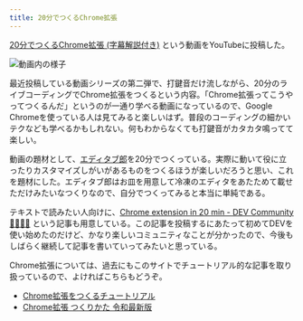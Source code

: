```yaml
---
title: 20分でつくるChrome拡張
---
```

[20分でつくるChrome拡張 (字幕解説付き)](https://www.youtube.com/watch?v=B5wdRcv-zQA&ab_channel=r7kamura) という動画をYouTubeに投稿した。

![](https://lh3.googleusercontent.com/docs/ADP-6oFf0deFD7u-fvMGWYCyQZWeX2q3EsYNxfhIZofQs6Z2CpG2zAwkL-FmeNtd-r6nhCqXiGoTzq3OJD4sk72auLvaQiu8dTRQvFuu7dq-gzEbjL4YSoifh7MISQ5BneB1M6d3kAo9-1HZqHASHO-KNQhJqr9V44m_HsGJrctovb4M3t2eKZVSbhnlVKch1EBnoOMoUCyF5F7WsQ2sxFPEHm1ooEAluRGheAGu7RLxdQZ4Jp4AVHfBGDbC16FGjKrcvNPhT9kzt2uBlkUbOPkjecwz5kDbkcX4S9seEc8oYgGuTu9Ykq9uWUBaUE_Pli2Dl0jBd7bXqtYqPgA4BcbzI6iNllkKvBXGIb_cBZKLcqDvu3W8bvMRTeiQ5b6y1txqD-2LjpPZB73ZD8CUue5iUAB30baaoCKgOdbbkfcRy9NCQoQq81xHsvfltNSHfRL5ERleWtKmeI4pqLFVYyQku3PZ-PgkijtSW8WwwwWgbwtzNj_Vob5sejxZzgyJEx36O2VbdNpyMVc0oeaVXJDlrer-tlA6XEEt-x9dJT4W3E1l1agDkMYlyaxtBV23V6vZAMm1wr4X6YR5lZVIDNJxqP1i6MTbuxj6KiO8fK6-XZ_3V9qFEn9_IEzCyu9wqVJnd8HFwt8W76qN1-H0FywlXv73DBYIeY59xk1Qpa_x3bghVjz5gmsVKHYESx0TLKSCP1RyGI7SBMcZHSaTm0Z2-6VHmfUC9l8vMDON5WPbKGGGvfrXc0zsOS9fs1Jm0hI0TSKJkbTLwl547CwqjOLi1PD_Fwvye5uqqf4ERGY6zgeK3boWnJyIVhzkJavJwG32ZJwZYk-PCOvy891q7OTEhoMZuCYildvllxQhd_u1z3YgxOmxzFy8_s62F780emMyhHgR2wW3Or7sIa-qSI5i7GsPgjmTjzIJBkOkishNkt7YIkwu-bYeb84kYw_MvUV5wia41PieBp-vkga00OiqYSOB13zyYQfNkXlvuCPDXbhy0vJUJmY6DVXfZv0JqvRz9n-BEv3i6aTMeC32AgItGrd_fnWcWdo8gG0ht5zL0E-2TO0dzsmftaWU4TII3N1KGgBCtUxUzyCeGVdejejhXMIHnl5IOejMTNPcCRRsb-_ZJ9sE_L8eWJt8UGxoBsT-s8UKtvYlhKIAGqo3VxDbwZEVNYrvoA7dgqvYEOYr3RfALuMIScjVMNL22Z06-IYSkb34hP14oo1kmzIZEju1alxojGh-pX8-VG6oeaoMhG_bSP7k1g "動画内の様子")

最近投稿している動画シリーズの第二弾で、打鍵音だけ流しながら、20分のライブコーディングでChrome拡張をつくるという内容。「Chrome拡張ってこうやってつくるんだ」というのが一通り学べる動画になっているので、Google Chromeを使っている人は見てみると楽しいはず。普段のコーディングの細かいテクなども学べるかもしれない。何もわからなくても打鍵音がカタカタ鳴ってて楽しい。

動画の題材として、[エディタブ郎](https://r7kamura.com/articles/2022-07-17-editabro)を20分でつくっている。実際に動いて役に立ったりカスタマイズしがいがあるものをつくるほうが楽しいだろうと思い、これを題材にした。エディタブ郎はお皿を用意して冷凍のエディタをあたためて載せただけみたいなつくりなので、自分でつくってみると本当に単純である。

テキストで読みたい人向けに、[Chrome extension in 20 min - DEV Community 👩‍💻👨‍💻](https://dev.to/r7kamura/chrome-extension-in-20-minutes-47ej) という記事も用意している。この記事を投稿するにあたって初めてDEVを使い始めたのだけど、かなり楽しいコミュニティなことが分かったので、今後もしばらく継続して記事を書いていってみたいと思っている。

Chrome拡張については、過去にもこのサイトでチュートリアル的な記事を取り扱っているので、よければこちらもどうぞ。

*   [Chrome拡張をつくるチュートリアル](https://r7kamura.com/articles/2022-05-18-learn-chrome-extention-in-y-minutes)
*   [Chrome拡張 つくりかた 令和最新版](https://r7kamura.com/articles/2022-05-07-chrome-extension-dev-2022)
